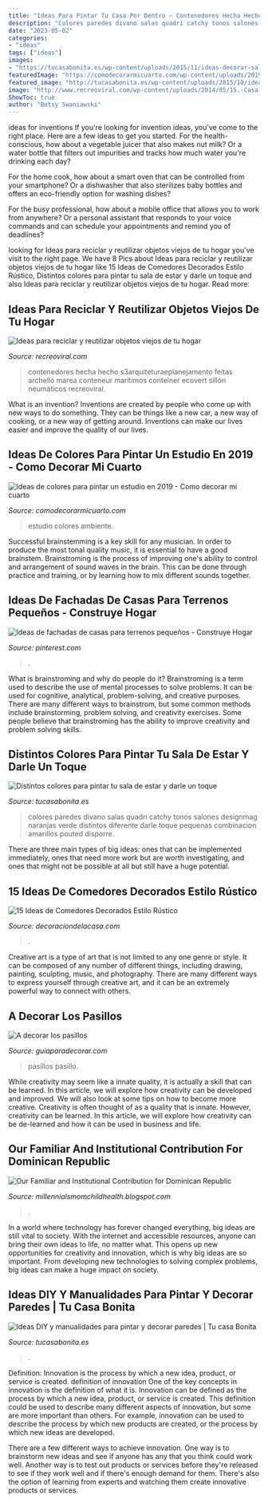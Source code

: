 ```yaml
---
title: "Ideas Para Pintar Tu Casa Por Dentro ~ Contenedores Hecha Hecho S3arquiteturaeplanejamento Feitas Archello Marea Conteneur Marítimos Conteiner Ecovert Sillón Neumáticos Recreoviral"
description: "Colores paredes divano salas quadri catchy tonos salones designmag naranjas verde distintos diferente darle toque pequenas combinacion amarillos pouted disporre"
date: "2023-05-02"
categories:
- "ideas"
tags: ["ideas"]
images:
- "https://tucasabonita.es/wp-content/uploads/2015/11/ideas-decorar-salon-sala-estar-paredes-colores-11.jpg"
featuredImage: "https://comodecorarmicuarto.com/wp-content/uploads/2019/03/colores-para-pintar-un-estudio-juvenil-.jpg"
featured_image: "http://tucasabonita.es/wp-content/uploads/2015/10/ideas-decorar-pared-pintar-estampado-diy-manualidades-facil-5.jpg"
image: "http://www.recreoviral.com/wp-content/uploads/2014/05/15.-Casa-hecha-de-containers.jpg"
ShowToc: true
author: "Betsy Swaniawski"
---
```



ideas for inventions
If you're looking for invention ideas, you've come to the right place. Here are a few ideas to get you started.
For the health-conscious, how about a vegetable juicer that also makes nut milk? Or a water bottle that filters out impurities and tracks how much water you're drinking each day?

For the home cook, how about a smart oven that can be controlled from your smartphone? Or a dishwasher that also sterilizes baby bottles and offers an eco-friendly option for washing dishes?

For the busy professional, how about a mobile office that allows you to work from anywhere? Or a personal assistant that responds to your voice commands and can schedule your appointments and remind you of deadlines?

	

		
looking for Ideas para reciclar y reutilizar objetos viejos de tu hogar you've visit to the right page. We have 8 Pics about Ideas para reciclar y reutilizar objetos viejos de tu hogar like 15 Ideas de Comedores Decorados Estilo Rústico, Distintos colores para pintar tu sala de estar y darle un toque and also Ideas para reciclar y reutilizar objetos viejos de tu hogar. Read more:
		
    
## Ideas Para Reciclar Y Reutilizar Objetos Viejos De Tu Hogar

<img loading=lazy src="http://www.recreoviral.com/wp-content/uploads/2014/05/15.-Casa-hecha-de-containers.jpg" onerror="this.onerror=null;this.src='https://tse4.mm.bing.net/th?id=OIP.PgzDI_XkQmsVwQzPSJOubgHaE7&amp;pid=15.1';" alt="Ideas para reciclar y reutilizar objetos viejos de tu hogar">

_Source: recreoviral.com_

>contenedores hecha hecho s3arquiteturaeplanejamento feitas archello marea conteneur marítimos conteiner ecovert sillón neumáticos recreoviral. 

	

What is an invention?
Inventions are created by people who come up with new ways to do something. They can be things like a new car, a new way of cooking, or a new way of getting around. Inventions can make our lives easier and improve the quality of our lives.

    
## Ideas De Colores Para Pintar Un Estudio En 2019 - Como Decorar Mi Cuarto

<img loading=lazy src="https://comodecorarmicuarto.com/wp-content/uploads/2019/03/colores-para-pintar-un-estudio-juvenil-.jpg" onerror="this.onerror=null;this.src='https://tse1.mm.bing.net/th?id=OIP.1Z86Lpfyn9T0Ij8AsNOGVwAAAA&amp;pid=15.1';" alt="Ideas de colores para pintar un estudio en 2019 - Como decorar mi cuarto">

_Source: comodecorarmicuarto.com_

>estudio colores ambiente. 

	

Successful brainstemming is a key skill for any musician. In order to produce the most tonal quality music, it is essential to have a good brainstem. Brainstroming is the process of improving one's ability to control and arrangement of sound waves in the brain. This can be done through practice and training, or by learning how to mix different sounds together.

    
## Ideas De Fachadas De Casas Para Terrenos Pequeños - Construye Hogar

<img loading=lazy src="https://i.pinimg.com/736x/9c/7f/8f/9c7f8f45444bba9ac038c5c6d257589f.jpg" onerror="this.onerror=null;this.src='https://tse3.mm.bing.net/th?id=OIP.api5IDHJ6bjveLFsyTOs3AHaJ3&amp;pid=15.1';" alt="Ideas de fachadas de casas para terrenos pequeños - Construye Hogar">

_Source: pinterest.com_

>. 

	

What is brainstroming and why do people do it?
Brainstroming is a term used to describe the use of mental processes to solve problems. It can be used for cognitive, analytical, problem-solving, and creative purposes. There are many different ways to brainstrom, but some common methods include brainstorming, problem solving, and creativity exercises. Some people believe that brainstroming has the ability to improve creativity and problem solving skills.

    
## Distintos Colores Para Pintar Tu Sala De Estar Y Darle Un Toque

<img loading=lazy src="https://tucasabonita.es/wp-content/uploads/2015/11/ideas-decorar-salon-sala-estar-paredes-colores-11.jpg" onerror="this.onerror=null;this.src='https://tse4.mm.bing.net/th?id=OIP.IxCECQKyP4V67Ed7gbwg2gHaF1&amp;pid=15.1';" alt="Distintos colores para pintar tu sala de estar y darle un toque">

_Source: tucasabonita.es_

>colores paredes divano salas quadri catchy tonos salones designmag naranjas verde distintos diferente darle toque pequenas combinacion amarillos pouted disporre. 

	

There are three main types of big ideas: ones that can be implemented immediately, ones that need more work but are worth investigating, and ones that might not be possible at all but still have a huge potential.

    
## 15 Ideas De Comedores Decorados Estilo Rústico

<img loading=lazy src="https://i0.wp.com/decoraciondelacasa.com/wp-content/uploads/2015/09/decorar-comedor-rústico-11.jpg?fit=567%2C850&amp;ssl=1" onerror="this.onerror=null;this.src='https://tse2.mm.bing.net/th?id=OIP.0_x_Zx5bJvqqs0ssVhIq9AHaLG&amp;pid=15.1';" alt="15 Ideas de Comedores Decorados Estilo Rústico">

_Source: decoraciondelacasa.com_

>. 

	

Creative art is a type of art that is not limited to any one genre or style. It can be composed of any number of different things, including drawing, painting, sculpting, music, and photography. There are many different ways to express yourself through creative art, and it can be an extremely powerful way to connect with others.

    
## A Decorar Los Pasillos

<img loading=lazy src="https://www.guiaparadecorar.com/wp-content/uploads/2013/03/decoracion-de-pasillos-06-480x640.jpg" onerror="this.onerror=null;this.src='https://tse3.mm.bing.net/th?id=OIP._1B1heHRKiiswFEkoc-_mAHaJ4&amp;pid=15.1';" alt="A decorar los pasillos">

_Source: guiaparadecorar.com_

>pasillos pasillo. 

	

While creativity may seem like a innate quality, it is actually a skill that can be learned. In this article, we will explore how creativity can be developed and improved. We will also look at some tips on how to become more creative.
Creativity is often thought of as a quality that is innate. However, creativity can be learned. In this article, we will explore how creativity can be de-learned and how it can be used in business and life.

    
## Our Familiar And Institutional Contribution For Dominican Republic

<img loading=lazy src="https://lh6.googleusercontent.com/proxy/cMWKi0ER9zld1oNX5MXN189Par23c5LD8vsgtfgnPUylO00PsjFjb8hhsNj-TPw-H3CRpIWXTVuurhHPVWGLbL_8ru0=w1200-h630-n-k-no-nu" onerror="this.onerror=null;this.src='https://tse4.mm.bing.net/th?id=OIP.iIQhOs-VSEK51pYwez3RDgHaFj&amp;pid=15.1';" alt="Our Familiar and Institutional Contribution for Dominican Republic">

_Source: millennialsmomchildhealth.blogspot.com_

>. 

	

In a world where technology has forever changed everything, big ideas are still vital to society. With the internet and accessible resources, anyone can bring their own ideas to life, no matter what. This opens up new opportunities for creativity and innovation, which is why big ideas are so important. From developing new technologies to solving complex problems, big ideas can make a huge impact on society.

    
## Ideas DIY Y Manualidades Para Pintar Y Decorar Paredes | Tu Casa Bonita

<img loading=lazy src="http://tucasabonita.es/wp-content/uploads/2015/10/ideas-decorar-pared-pintar-estampado-diy-manualidades-facil-5.jpg" onerror="this.onerror=null;this.src='https://tse1.mm.bing.net/th?id=OIP.mJ5ZDg_2iZ7EP8ANt47yzgHaKV&amp;pid=15.1';" alt="Ideas DIY y manualidades para pintar y decorar paredes | Tu casa Bonita">

_Source: tucasabonita.es_

>. 

	

Definition: Innovation is the process by which a new idea, product, or service is created.
definition of innovation
One of the key concepts in innovation is the definition of what it is. Innovation can be defined as the process by which a new idea, product, or service is created. This definition could be used to describe many different aspects of innovation, but some are more important than others. For example, innovation can be used to describe the process by which new products are created, or the process by which new ideas are developed.

There are a few different ways to achieve innovation. One way is to brainstorm new ideas and see if anyone has any that you think could work well. Another way is to test out products or services before they're released to see if they work well and if there's enough demand for them. There's also the option of learning from experts and watching them create innovative products or services.

